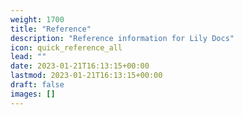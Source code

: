 ```yaml
---
weight: 1700
title: "Reference"
description: "Reference information for Lily Docs"
icon: quick_reference_all
lead: ""
date: 2023-01-21T16:13:15+00:00
lastmod: 2023-01-21T16:13:15+00:00
draft: false
images: []
---
```

